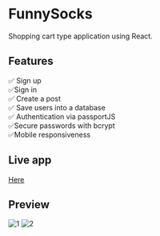 # FunnySocks
Shopping cart type application using React.

## Features

✅ Sign up <br/>
✅Sign in <br/>
✅ Create a post <br/>
✅ Save users into a database <br/>
✅ Authentication via passportJS <br/>
✅Secure passwords with bcrypt <br/>
✅Mobile responsiveness <br/>

## Live app

<a href = "https://fufako.github.io/FunnySocks/"/> Here </a>

## Preview

![1](https://user-images.githubusercontent.com/98167497/193286858-af40976f-e661-4989-aaf4-63f4ef990577.png)
![2](https://user-images.githubusercontent.com/98167497/193286865-4cf6afd8-3152-4230-a6be-abe39b06df2c.png)
